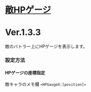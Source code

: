 # [敵HPゲージ](https://raw.githubusercontent.com/nuun888/MZ/master/NUUN_ButlerHPGauge.js)
# Ver.1.3.3
敵のバトラー上にHPゲージを表示します。

### 設定方法

#### HPゲージの座標指定
敵キャラのメモ欄
`<HPGaugeX:[position]>`
